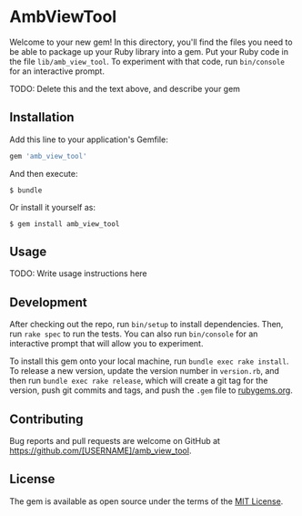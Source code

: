 # AmbViewTool

Welcome to your new gem! In this directory, you'll find the files you need to be able to package up your Ruby library into a gem. Put your Ruby code in the file `lib/amb_view_tool`. To experiment with that code, run `bin/console` for an interactive prompt.

TODO: Delete this and the text above, and describe your gem

## Installation

Add this line to your application's Gemfile:

```ruby
gem 'amb_view_tool'
```

And then execute:

    $ bundle

Or install it yourself as:

    $ gem install amb_view_tool

## Usage

TODO: Write usage instructions here

## Development

After checking out the repo, run `bin/setup` to install dependencies. Then, run `rake spec` to run the tests. You can also run `bin/console` for an interactive prompt that will allow you to experiment.

To install this gem onto your local machine, run `bundle exec rake install`. To release a new version, update the version number in `version.rb`, and then run `bundle exec rake release`, which will create a git tag for the version, push git commits and tags, and push the `.gem` file to [rubygems.org](https://rubygems.org).

## Contributing

Bug reports and pull requests are welcome on GitHub at https://github.com/[USERNAME]/amb_view_tool.

## License

The gem is available as open source under the terms of the [MIT License](https://opensource.org/licenses/MIT).
